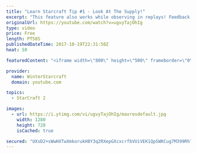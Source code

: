 ```yaml
---
title: "Learn Starcraft Tip #1 - Look At The Supply!"
excerpt: "This feature also works while observing in replays! Feedback and tip suggestions are appreciated :)"
originalUrl: https://youtube.com/watch?v=ugvyTajOhIg
type: video
price: Free
length: PT58S
publishedDateTime: 2017-10-19T22:31:50Z
heat: 50

featuredContent: "<iframe width=\"800\" height=\"500\" frameborder=\"0\" src=\"https://www.youtube.com/embed/ugvyTajOhIg\" allow=\"accelerometer; autoplay; encrypted-media; gyroscope; picture-in-picture\" allowfullscreen></iframe>"

provider:
  name: WinterStarcraft
  domain: youtube.com

topics:
  - StarCraft 2

images:
  - url: https://i.ytimg.com/vi/ugvyTajOhIg/maxresdefault.jpg
    width: 1280
    height: 720
    isCached: true

secured: "UXsD2+sWwHXTwXmkorukH8Y3q2RXepGXcxcrfbVUiVEK1QpSWKCug7M399RhTAC2IblHIIxIIt8+zIFiVeKBdIoulvEHjlt0L3F8JZxFKOqWXgTSB+MqOavNaY4zHbA9uULsCPARPZE1oXcOfIvyCimNNRt6FI1WaBjFng4cneZEwkNR1axXH/Q8LBLErpf56ZPQKI7R+gDBdDTjFthdNfdsWxmMj/5Wq1TRsfhYbBHD6NuYOU9G1YWcmZTD03YsFBQnw3+8ufbKoLwEfwD9s6GWXXKaDEVvKfR+yfCe/3nrvfzY5AsfxeSnxcxHYMzOWswMvqLnfzBAGoob7j5mZGmmoK8BwWKYnF1Ctzw7Pi8iYG7pCI+4YEGoTT2eIX42nU3E6KQ9OcR9lGrfWaB4X0/hz1iH8hbO6nfewPKTcpk=;UBoGqXUlx8LvgIJy+iN+zg=="
---
```


